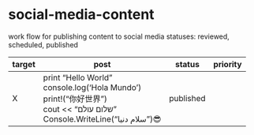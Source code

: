 # social-media-content
work flow for publishing content to social media
statuses: reviewed, scheduled, published

[//]: # (TABEL_START)

| target   |      post                                                                                                              |     status   | priority |
|----------|------------------------------------------------------------------------------------------------------------------------|--------------|----------|
|    X     |  print “Hello World” <br> console.log(‘Hola Mundo’)<br>print!(“你好世界”)<br>cout << “שלום עולם”<br>Console.WriteLine(“سلام دنیا”)😎 | published     |          |


[//]: # (TABEL_START)